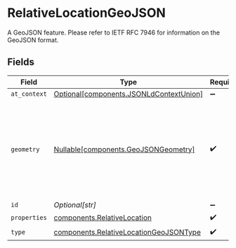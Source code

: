# RelativeLocationGeoJSON

A GeoJSON feature. Please refer to IETF RFC 7946 for information on the GeoJSON format.


## Fields

| Field                                                                                            | Type                                                                                             | Required                                                                                         | Description                                                                                      |
| ------------------------------------------------------------------------------------------------ | ------------------------------------------------------------------------------------------------ | ------------------------------------------------------------------------------------------------ | ------------------------------------------------------------------------------------------------ |
| `at_context`                                                                                     | [Optional[components.JSONLdContextUnion]](../../models/components/jsonldcontextunion.md)         | :heavy_minus_sign:                                                                               | N/A                                                                                              |
| `geometry`                                                                                       | [Nullable[components.GeoJSONGeometry]](../../models/components/geojsongeometry.md)               | :heavy_check_mark:                                                                               | A GeoJSON geometry object. Please refer to IETF RFC 7946 for information on the GeoJSON format.  |
| `id`                                                                                             | *Optional[str]*                                                                                  | :heavy_minus_sign:                                                                               | N/A                                                                                              |
| `properties`                                                                                     | [components.RelativeLocation](../../models/components/relativelocation.md)                       | :heavy_check_mark:                                                                               | N/A                                                                                              |
| `type`                                                                                           | [components.RelativeLocationGeoJSONType](../../models/components/relativelocationgeojsontype.md) | :heavy_check_mark:                                                                               | N/A                                                                                              |